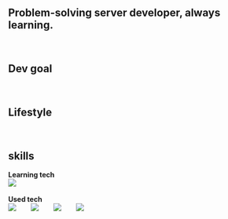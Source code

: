 ## Problem-solving server developer, always learning.
<br/>
<h2>Dev goal</h2>
<br/>
<h2>Lifestyle</h2>
<br/>
<h2>skills</h2>
<b>Learning tech</b>
<div style="display:flex;gap:30px;flex-wrap:wrap;">
    <img src="https://img.shields.io/badge/c#-#512BD4?style=for-the-badge&logo=javascript&logoColor=FFFFFF">
</div>
<br/>
<b>Used tech</b>
<div style="display:flex;gap:30px;flex-wrap:wrap;">
    <img src="https://img.shields.io/badge/js-F7DF1E?style=for-the-badge&logo=javascript&logoColor=black">
    <img src="https://img.shields.io/badge/express-000000?style=for-the-badge&logo=express&logoColor=white">
    <img src="https://img.shields.io/badge/react-61DAFB?style=for-the-badge&logo=react&logoColor=black">
    <img src="https://img.shields.io/badge/socket.io-000000?style=for-the-badge&logo=socketdotio&logoColor=#010101">
</div>
<br/>